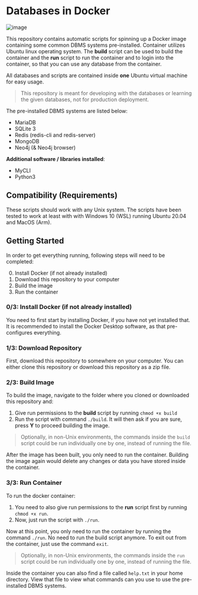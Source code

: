 # Databases in Docker

![image](https://user-images.githubusercontent.com/3810422/172101312-3c5d633f-3b87-41c8-a714-065f22d9e99b.png)

This repository contains automatic scripts for spinning up a Docker image containing some common DBMS systems pre-installed. Container utilizes Ubuntu linux operating system. The **build** script can be used to build the container and the **run** script to run the container and to login into the container, so that you can use any database from the container.

All databases and scripts are contained inside **one** Ubuntu virtual machine for easy usage.

> This repository is meant for developing with the databases or learning the given databases, not for production deployment.

The pre-installed DBMS systems are listed below:
- MariaDB
- SQLite 3
- Redis (redis-cli and redis-server)
- MongoDB
- Neo4j (& Neo4j browser)

**Additional software / libraries installed**:
- MyCLI
- Python3

## Compatibility (Requirements)

These scripts should work with any Unix system. The scripts have been tested to work at least with with Windows 10 (WSL) running Ubuntu 20.04 and MacOS (Arm).

## Getting Started

In order to get everything running, following steps will need to be completed:

0. Install Docker (if not already installed)
1. Download this repository to your computer
2. Build the image
3. Run the container

### 0/3: Install Docker (if not already installed)

You need to first start by installing Docker, if you have not yet installed that. It is recommended to install the Docker Desktop software, as that pre-configures everything.

### 1/3: Download Repository

First, download this repository to somewhere on your computer. You can either clone this repository or download this repository as a zip file.

### 2/3: Build Image

To build the image, navigate to the folder where you cloned or downloaded this repository and:

1. Give run permissions to the **build** script by running ``chmod +x build``
2. Run the script with command ``./build``. It will then ask if you are sure, press **Y** to proceed building the image.

> Optionally, in non-Unix environments, the commands inside the `build` script could be run individually one by one, instead of running the file.

After the image has been built, you only need to run the container. Building the image again would delete any changes or data you have stored inside the container.

### 3/3: Run Container

To run the docker container:

1. You need to also give run permissions to the **run** script first by running ``chmod +x run``.
2. Now, just run the script with ``./run``.

Now at this point, you only need to run the container by running the command ``./run``. No need to run the build script anymore.
To exit out from the container, just use the command ``exit``.

> Optionally, in non-Unix environments, the commands inside the `run` script could be run individually one by one, instead of running the file.

Inside the container you can also find a file called ``help.txt`` in your home directory. View that file to view what commands can you use to use the pre-installed DBMS systems.
